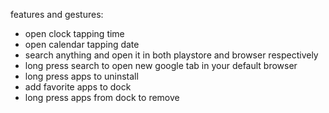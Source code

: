 features and gestures:

- open clock tapping time
- open calendar tapping date
- search anything and open it in both playstore and browser respectively
- long press search to open new google tab in your default browser 
- long press apps to uninstall
- add favorite apps to dock
- long press apps from dock to remove